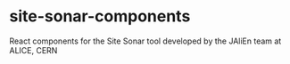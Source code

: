 # site-sonar-components
React components for the Site Sonar tool developed by the JAliEn team at ALICE, CERN

